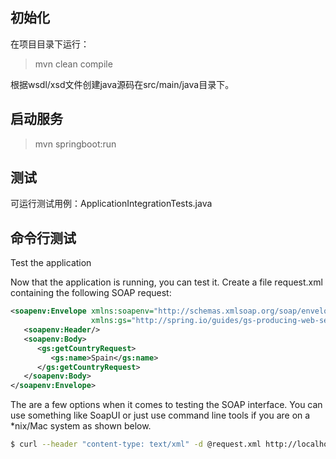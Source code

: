 ## 初始化

在项目目录下运行：

> mvn clean compile

根据wsdl/xsd文件创建java源码在src/main/java目录下。

## 启动服务

> mvn springboot:run

## 测试

可运行测试用例：ApplicationIntegrationTests.java

## 命令行测试

Test the application

Now that the application is running, you can test it. Create a file request.xml containing the following SOAP request:

```xml
<soapenv:Envelope xmlns:soapenv="http://schemas.xmlsoap.org/soap/envelope/"
				  xmlns:gs="http://spring.io/guides/gs-producing-web-service">
   <soapenv:Header/>
   <soapenv:Body>
      <gs:getCountryRequest>
         <gs:name>Spain</gs:name>
      </gs:getCountryRequest>
   </soapenv:Body>
</soapenv:Envelope>
```

The are a few options when it comes to testing the SOAP interface. You can use something like SoapUI or just use command line tools if you are on a *nix/Mac system as shown below.

```bash
$ curl --header "content-type: text/xml" -d @request.xml http://localhost:8080/ws
```
